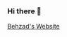 ### Hi there 👋

<!-- [behzad-website.ca](http://behzad-website.ca/){:target="_blank"} -->
<a href="http://behzad-website.ca/" target="_blank" style="social">Behzad's Website</a>




<!--
**Behzad-Rajabalipour/Behzad-Rajabalipour** is a ✨ _special_ ✨ repository because its `README.md` (this file) appears on your GitHub profile.

Here are some ideas to get you started:

- 🔭 I’m currently working on ...
- 🌱 I’m currently learning ...
- 👯 I’m looking to collaborate on ...
- 🤔 I’m looking for help with ...
- 💬 Ask me about ...
- 📫 How to reach me: ...
- 😄 Pronouns: ...
- ⚡ Fun fact: ...
-->
